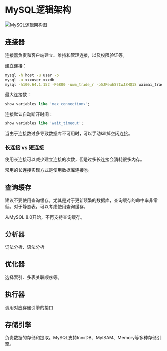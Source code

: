 # MySQL逻辑架构
![MySQL逻辑架构图](https://static001.geekbang.org/resource/image/0d/d9/0d2070e8f84c4801adbfa03bda1f98d9.png)

## 连接器
连接器负责和客户端建立、维持和管理连接，以及权限验证等。

建立连接：
```bash
mysql -h host -u user -p
mysql -u xxxuser xxxdb
mysql -h100.64.1.152 -P6800 -uwm_trade_r -p5JPeuhS7IwJZHQ1S waimai_trade -A
```

最大连接数：
```sql
show variables like 'max_connections';
```

连接默认自动断开时间：
```sql
show variables like 'wait_timeout';
```

当由于连接数过多导致数据库不可用时，可以手动kill掉空闲连接。

### 长连接 vs 短连接
使用长连接可以减少建立连接的次数，但是过多长连接会消耗很多内存。

常用的长连接实现方式是使用数据库连接池。

## 查询缓存
建议不要使用查询缓存，尤其是对于更新频繁的数据库，查询缓存的命中率非常低。对于静态表，可以考虑使用查询缓存。

从MySQL 8.0开始，不再支持查询缓存。

## 分析器
词法分析、语法分析

## 优化器
选择索引、多表关联顺序等。

## 执行器
调用对应存储引擎的接口

## 存储引擎
负责数据的存储和提取。MySQL支持InnoDB、MyISAM、Memory等多种存储引擎。